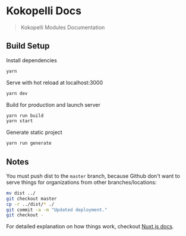 # Kokopelli Docs

> Kokopelli Modules Documentation

## Build Setup

Install dependencies
```bash
yarn
```

Serve with hot reload at localhost:3000
```bash
yarn dev
```

Build for production and launch server
```bash
yarn run build
yarn start
```

Generate static project
```bash
yarn run generate
```

## Notes

You must push dist to the `master` branch, because Github don't want to serve things for organizations from other branches/locations:

```bash
mv dist ../
git checkout master
cp -r ../dist/* ./
git commit -a -m "Updated deployment."
git checkout -
```

For detailed explanation on how things work, checkout [Nuxt.js docs](https://nuxtjs.org).
